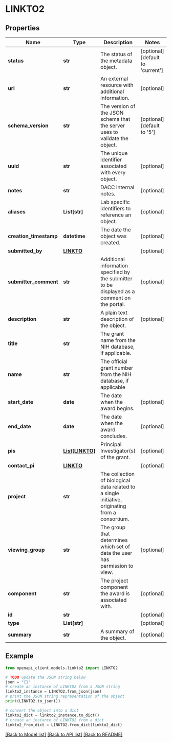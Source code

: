 # LINKTO2


## Properties

Name | Type | Description | Notes
------------ | ------------- | ------------- | -------------
**status** | **str** | The status of the metadata object. | [optional] [default to 'current']
**url** | **str** | An external resource with additional information. | [optional] 
**schema_version** | **str** | The version of the JSON schema that the server uses to validate the object. | [optional] [default to '5']
**uuid** | **str** | The unique identifier associated with every object. | [optional] 
**notes** | **str** | DACC internal notes. | [optional] 
**aliases** | **List[str]** | Lab specific identifiers to reference an object. | [optional] 
**creation_timestamp** | **datetime** | The date the object was created. | [optional] 
**submitted_by** | [**LINKTO**](LINKTO.md) |  | [optional] 
**submitter_comment** | **str** | Additional information specified by the submitter to be displayed as a comment on the portal. | [optional] 
**description** | **str** | A plain text description of the object. | [optional] 
**title** | **str** | The grant name from the NIH database, if applicable. | 
**name** | **str** | The official grant number from the NIH database, if applicable | 
**start_date** | **date** | The date when the award begins. | [optional] 
**end_date** | **date** | The date when the award concludes. | [optional] 
**pis** | [**List[LINKTO]**](LINKTO.md) | Principal Investigator(s) of the grant. | [optional] 
**contact_pi** | [**LINKTO**](LINKTO.md) |  | [optional] 
**project** | **str** | The collection of biological data related to a single initiative, originating from a consortium. | 
**viewing_group** | **str** | The group that determines which set of data the user has permission to view. | [optional] 
**component** | **str** | The project component the award is associated with. | [optional] 
**id** | **str** |  | [optional] 
**type** | **List[str]** |  | [optional] 
**summary** | **str** | A summary of the object. | [optional] 

## Example

```python
from openapi_client.models.linkto2 import LINKTO2

# TODO update the JSON string below
json = "{}"
# create an instance of LINKTO2 from a JSON string
linkto2_instance = LINKTO2.from_json(json)
# print the JSON string representation of the object
print(LINKTO2.to_json())

# convert the object into a dict
linkto2_dict = linkto2_instance.to_dict()
# create an instance of LINKTO2 from a dict
linkto2_from_dict = LINKTO2.from_dict(linkto2_dict)
```
[[Back to Model list]](../README.md#documentation-for-models) [[Back to API list]](../README.md#documentation-for-api-endpoints) [[Back to README]](../README.md)


